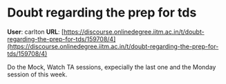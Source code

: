 # Doubt regarding the prep for tds

**User**: carlton
**URL**: [https://discourse.onlinedegree.iitm.ac.in/t/doubt-regarding-the-prep-for-tds/159708/4](https://discourse.onlinedegree.iitm.ac.in/t/doubt-regarding-the-prep-for-tds/159708/4)

Do the Mock, Watch TA sessions, expecially the last one and the Monday session of this week.
